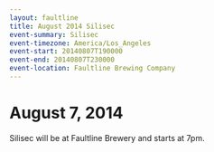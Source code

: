 ```yaml
---
layout: faultline
title: August 2014 Silisec
event-summary: Silisec
event-timezone: America/Los_Angeles
event-start: 20140807T190000
event-end: 20140807T230000
event-location: Faultline Brewing Company
---
```


# August 7, 2014

Silisec will be at Faultline Brewery and starts at 7pm.

